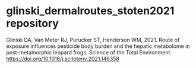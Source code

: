 # glinski_dermalroutes_stoten2021 repository
Glinski DA, Van Meter RJ, Purucker ST, Henderson WM, 2021. Route of exposure influences pesticide body burden and the hepatic metabolome in post-metamorphic leopard frogs. Science of the Total Environment. https://doi.org/10.1016/j.scitotenv.2021.146358

